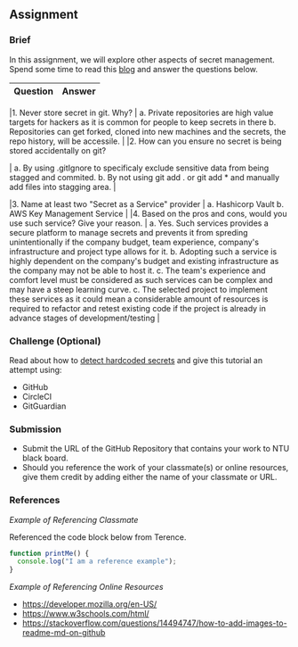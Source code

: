 ## Assignment

### Brief

In this assignment, we will explore other aspects of secret management. Spend some time to read this [blog](https://blog.gitguardian.com/secrets-api-management/) and answer the questions below.

| Question | Answer |
| -------- | ------ |

|1. Never store secret in git. Why?
|
a. Private repositories are high value targets for hackers as it is common for people to keep secrets in there
b. Repositories can get forked, cloned into new machines and the secrets, the repo history, will be accessile.
|
|2. How can you ensure no secret is being stored accidentally on git?

|
a. By using .gitIgnore to specificaly exclude sensitive data from being stagged and commited.
b. By not using git add . or git add \* and manually add files into stagging area.
|

|3. Name at least two "Secret as a Service" provider
|
a. Hashicorp Vault
b. AWS Key Management Service
|
|4. Based on the pros and cons, would you use such service? Give your reason.
|
a. Yes. Such services provides a secure platform to manage secrets and prevents it from spreding unintentionally if the company budget, team experience, company's infrastructure and project type allows for it.
b. Adopting such a service is highly dependent on the company's budget and existing infrastructure as the company may not be able to host it.
c. The team's experience and comfort level must be considered as such services can be complex and may have a steep learning curve.
c. The selected project to implement these services as it could mean a considerable amount of resources is required to refactor and retest existing code if the project is already in advance stages of development/testing
|

### Challenge (Optional)

Read about how to [detect hardcoded secrets](https://circleci.com/blog/detect-hardcoded-secrets-with-gitguardian/) and give this tutorial an attempt using:

- GitHub
- CircleCI
- GitGuardian

### Submission

- Submit the URL of the GitHub Repository that contains your work to NTU black board.
- Should you reference the work of your classmate(s) or online resources, give them credit by adding either the name of your classmate or URL.

### References

_Example of Referencing Classmate_

Referenced the code block below from Terence.

```js
function printMe() {
  console.log("I am a reference example");
}
```

_Example of Referencing Online Resources_

- https://developer.mozilla.org/en-US/
- https://www.w3schools.com/html/
- https://stackoverflow.com/questions/14494747/how-to-add-images-to-readme-md-on-github
